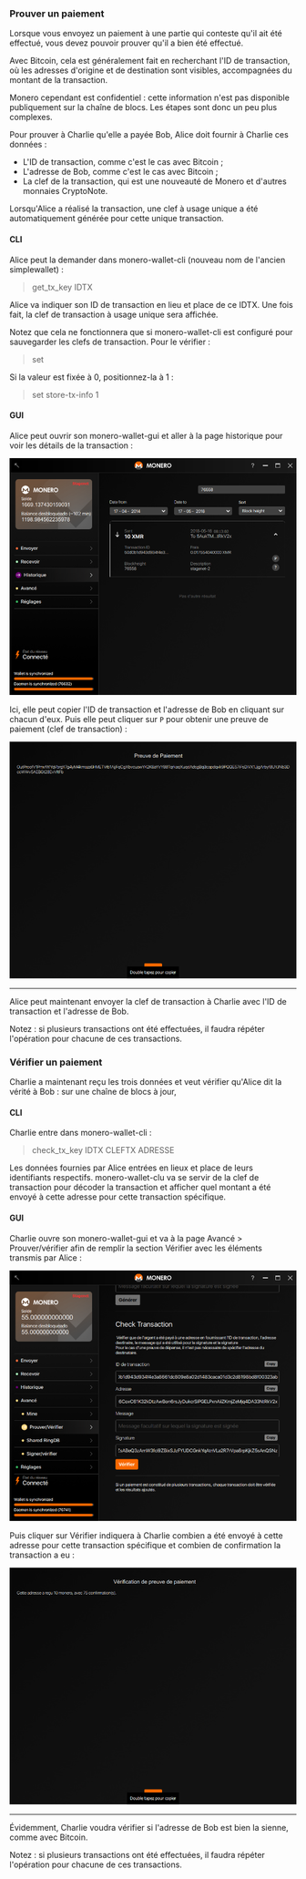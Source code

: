 ### Prouver un paiement

Lorsque vous envoyez un paiement à une partie qui conteste qu'il ait été effectué, vous devez pouvoir prouver qu'il a bien été effectué.

Avec Bitcoin, cela est généralement fait en recherchant l'ID de transaction, où les adresses d'origine et de destination sont
visibles, accompagnées du montant de la transaction.

Monero cependant est confidentiel : cette information n'est pas disponible publiquement sur la chaîne de blocs. Les étapes sont donc
un peu plus complexes.

Pour prouver à Charlie qu'elle a payée Bob, Alice doit fournir à Charlie ces données :

- L'ID de transaction, comme c'est le cas avec Bitcoin ;
- L'adresse de Bob, comme c'est le cas avec Bitcoin ;
- La clef de la transaction, qui est une nouveauté de Monero et d'autres monnaies CryptoNote.

Lorsqu'Alice a réalisé la transaction, une clef à usage unique a été automatiquement générée pour cette unique transaction.

#### CLI

Alice peut la demander dans monero-wallet-cli (nouveau nom de l'ancien simplewallet) :

> get_tx_key IDTX

Alice va indiquer son ID de transaction en lieu et place de ce IDTX. Une fois fait, la clef de transaction à usage unique
sera affichée.

Notez que cela ne fonctionnera que si monero-wallet-cli est configuré pour sauvegarder les clefs de transaction. Pour le vérifier :

> set

Si la valeur est fixée à 0, positionnez-la à 1 :

> set store-tx-info 1

#### GUI

Alice peut ouvrir son monero-wallet-gui et aller à la page historique pour voir les détails de la transaction :

![History](png/prove-payment/history.png)

Ici, elle peut copier l'ID de transaction et l'adresse de Bob en cliquant sur chacun d'eux.
Puis elle peut cliquer sur `P` pour obtenir une preuve de paiement (clef de transaction) :

![Payment proof](png/prove-payment/payment-proof.png)


---

Alice peut maintenant envoyer la clef de transaction à Charlie avec l'ID de transaction et l'adresse de Bob.

Notez : si plusieurs transactions ont été effectuées, il faudra répéter l'opération pour chacune de ces transactions.

### Vérifier un paiement

Charlie a maintenant reçu les trois données et veut vérifier qu'Alice dit la vérité à Bob : sur une chaîne de blocs à
jour,

#### CLI

Charlie entre dans monero-wallet-cli :

> check_tx_key IDTX CLEFTX ADRESSE

Les données fournies par Alice entrées en lieux et place de leurs identifiants respectifs. monero-wallet-clu va se servir
de la clef de transaction pour décoder la transaction et afficher quel montant a été envoyé à cette adresse pour cette
transaction spécifique.

#### GUI

Charlie ouvre son monero-wallet-gui et va à la page Avancé > Prouver/vérifier afin de remplir la section Vérifier avec les éléments transmis par Alice :

![Check payment](png/prove-payment/check-payment.png)

Puis cliquer sur Vérifier indiquera à Charlie combien a été envoyé à cette adresse pour cette transaction spécifique et combien de confirmation la transaction a eu :

![Payment checked](png/prove-payment/payment-checked.png)


---

Évidemment, Charlie voudra vérifier si l'adresse de Bob est bien la sienne, comme avec Bitcoin.

Notez : si plusieurs transactions ont été effectuées, il faudra répéter l'opération pour chacune de ces transactions.


